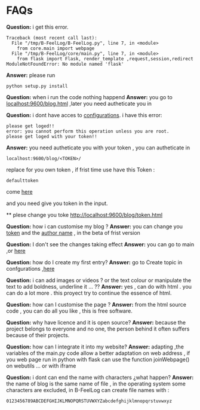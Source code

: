 # FAQs 
**Question:** i get this error. 

	Traceback (most recent call last):
	  File "/tmp/B-FeelLog/B-FeelLog.py", line 7, in <module>
	    from core.main import webpage
	  File "/tmp/B-FeelLog/core/main.py", line 7, in <module>
	    from flask import Flask, render_template ,request,session,redirect
	ModuleNotFoundError: No module named 'flask'
**Answer:** please run 
	
	python setup.py install

**Question:** when i run the code nothing happend
**Answer:** you go to [localhost:9600/blog.html](http://localhost:9600/blog.html) ,later you need autheticate you in

**Question:** i dont have acces to [configurations](http://localhost:9600/blog/config.html). i have this error:

	please get loged!!
	error: you cannot perform this operation unless you are root.
	please get loged with your token!! 

**Answer:** you need autheticate you with your token , you can autheticate in 

	localhost:9600/blog/<TOKEN>/

replace <TOKEN> for you own token , if frist time use have this Token :

	defaulttoken

come [here](localhost:9600/blog/defaulttoken/)

and you need give you token in the input.

** plese change you toke [http://localhost:9600/blog/token.html](http://localhost:9600/blog/token.html)

**Question:** how i can customise my blog ?
**Answer:** you can change you [token](http://localhost:9600/blog/token.html) and the [author name](http://localhost:9600/blog/author.html) , in the beta of frist version

**Question:** I don't see the changes taking effect
**Answer:** you can go to main ,or [here](http://localhost:9600/blog.html) 

**Question:** how do I create my first entry?
**Answer:** go to Create topic in confgurations ,[here](http://localhost:9600/blog/createNewTopic.html)

**Question:** i can add images or videos ? or the text colour or manipulate the text to add boldness, underline it ... ??
**Answer:** yes , can do with html . you can do a lot more . this proyect try to continue the essence of html.

**Question:** how can I customise the page ?
**Answer:** from the html source code , you can do all you like , this is free software.

**Question:** why have licence and it is open source? 
**Answer:** because the project belongs to everyone and no one, the person behind it often suffers because of their projects.

**Question:** how can I integrate it into my website?
**Answer:** adapting ,the variables of the main.py code allow a better adaptation on web address , if you web page run in python with flask can use the function joinWebpage() on webutils ... or with iframe 

**Question:** i dont can end the name with characters ¿what happen?
**Answer:** the name of blog is the same name of file , in the operating system some characters are excluded, in B-FeelLog can create file names with  :

	0123456789ABCDEFGHIJKLMNOPQRSTUVWXYZabcdefghijklmnopqrstuvwxyz